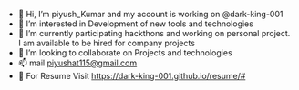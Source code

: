 - 👋 Hi, I’m piyush_Kumar and my account is working on @dark-king-001
- 👀 I’m interested in Development of new tools and technologies
- 🌱 I’m currently participating hackthons and working on personal project. I am available to be hired for company projects
- 💞️ I’m looking to collaborate on Projects and technologies
- 📫 mail piyushat115@gmail.com
- 🧾 For Resume Visit https://dark-king-001.github.io/resume/#
